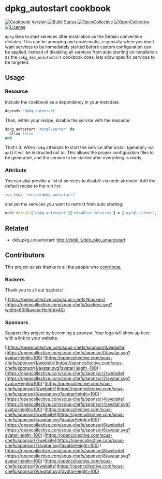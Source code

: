 # dpkg_autostart cookbook

[![Cookbook Version](https://img.shields.io/cookbook/v/dpkg_autostart.svg)](https://supermarket.chef.io/cookbooks/dpkg_autostart)
[![Build Status](https://img.shields.io/circleci/project/github/sous-chefs/atom/master.svg)](https://circleci.com/gh/sous-chefs/atom)
[![OpenCollective](https://opencollective.com/sous-chefs/backers/badge.svg)](#backers)
[![OpenCollective](https://opencollective.com/sous-chefs/sponsors/badge.svg)](#sponsors)
[![License](https://img.shields.io/badge/License-Apache%202.0-green.svg)](https://opensource.org/licenses/Apache-2.0)

`dpkg` likes to start services after installation as the Debian convention
dictates. This can be annoying and problematic, especially when you don't
want services to be immediately started before custom configuration can
be applied. Instead of disabling all services from auto starting on installation
as the `dpkg_deb_unautostart` cookbook does, lets allow specific services
to be targeted.

## Usage

### Resource

Include the cookbook as a dependency in your metadata:

```ruby
depends 'dpkg_autostart'
```

Then, within your recipe, disable the service with the resource:

```ruby
dpkg_autostart 'mysql-server' do
  allow false
end
```

That's it. When `dpkg` attempts to start the service after install (generally
via `apt`) it will be instructed not to. This allows the proper configuration
files to be generated, and the service to be started after everything is
ready.

### Attribute

You can also provide a list of services to disable via node attribute. Add
the default recipe to the run list:

```ruby
run_list 'recipe[dpkg_autostart]'
```

and set the services you want to restrict from auto starting:

```ruby
node.default['dpkg_autostart']['disabled_services'] = ['mysql-server', 'apache2']
```

## Related

- deb_pkg_unautostart: <http://ckbk.it/deb_pkg_unautostart>

## Contributors

This project exists thanks to all the people who [contribute.](https://opencollective.com/sous-chefs/contributors.svg?width=890&button=false)

### Backers

Thank you to all our backers!

![https://opencollective.com/sous-chefs#backers](https://opencollective.com/sous-chefs/backers.svg?width=600&avatarHeight=40)

### Sponsors

Support this project by becoming a sponsor. Your logo will show up here with a link to your website.

![https://opencollective.com/sous-chefs/sponsor/0/website](https://opencollective.com/sous-chefs/sponsor/0/avatar.svg?avatarHeight=100)
![https://opencollective.com/sous-chefs/sponsor/1/website](https://opencollective.com/sous-chefs/sponsor/1/avatar.svg?avatarHeight=100)
![https://opencollective.com/sous-chefs/sponsor/2/website](https://opencollective.com/sous-chefs/sponsor/2/avatar.svg?avatarHeight=100)
![https://opencollective.com/sous-chefs/sponsor/3/website](https://opencollective.com/sous-chefs/sponsor/3/avatar.svg?avatarHeight=100)
![https://opencollective.com/sous-chefs/sponsor/4/website](https://opencollective.com/sous-chefs/sponsor/4/avatar.svg?avatarHeight=100)
![https://opencollective.com/sous-chefs/sponsor/5/website](https://opencollective.com/sous-chefs/sponsor/5/avatar.svg?avatarHeight=100)
![https://opencollective.com/sous-chefs/sponsor/6/website](https://opencollective.com/sous-chefs/sponsor/6/avatar.svg?avatarHeight=100)
![https://opencollective.com/sous-chefs/sponsor/7/website](https://opencollective.com/sous-chefs/sponsor/7/avatar.svg?avatarHeight=100)
![https://opencollective.com/sous-chefs/sponsor/8/website](https://opencollective.com/sous-chefs/sponsor/8/avatar.svg?avatarHeight=100)
![https://opencollective.com/sous-chefs/sponsor/9/website](https://opencollective.com/sous-chefs/sponsor/9/avatar.svg?avatarHeight=100)
